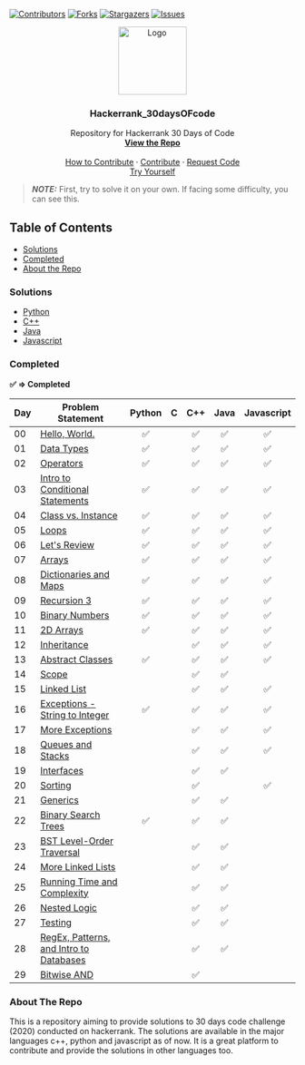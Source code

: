 [![Contributors][contributors-shield]][contributors-url]
[![Forks][forks-shield]][forks-url]
[![Stargazers][stars-shield]][stars-url]
[![Issues][issues-shield]][issues-url]

<p align="center">
  <a href=" https://www.hackerrank.com/domains/tutorials/30-days-of-code">
    <img src="https://alternative.me/media/256/hackerrank-icon-3ruwgb2qxxh1gxg6-c.png" alt="Logo" width="120" height="120">
  </a>

  <h3 align="center">Hackerrank_30daysOFcode</h3>

  <p align="center">
    Repository for Hackerrank 30 Days of Code
    <br />
    <a href="https://github.com/rahulsain3000/Hackerrank_30daysOFcode"><strong>View the Repo</strong></a>
    <br />
    <br />
    <a href="https://github.com/rahulsain3000/Hackerrank_30daysOFcode/blob/master/CONTRIBUTING.md">How to Contribute</a>
    ·
    <a href="https://github.com/rahulsain3000/Hackerrank_30daysOFcode/issues">Contribute</a>
    ·
    <a href="https://github.com/rahulsain3000/Hackerrank_30daysOFcode/issues">Request Code</a>
    <br/>
    <a href="https://www.hackerrank.com/domains/tutorials/30-days-of-code">Try Yourself</a>

  </p>
</p>

> **_NOTE:_** First, try to solve it on your own. If facing some difficulty, you can see this.

## Table of Contents

- [Solutions](#solutions)
- [Completed](#completed)
- [About the Repo](#about-the-repo)

### Solutions

- [Python](<https://github.com/rahulsain3000/Hackerrank_30daysOFcode/tree/master/30%20days%20of%20code(%20python)>)
- [C++](<https://github.com/rahulsain3000/Hackerrank_30daysOFcode/tree/master/30%20days%20of%20code(%20c%2B%2B)>)
- [Java](https://github.com/rahulsain3000/Hackerrank_30daysOFcode/tree/master/30%20days%20of%20code%20JAVA)
- [Javascript](https://github.com/rahulsain3000/Hackerrank_30daysOFcode/tree/master/Hackerrank_30daysOFcode_in_JavaScript)

### Completed

**:white_check_mark: ⇒ Completed**

| Day | Problem Statement                                                                                               | Python                              | C   | C++                                 | Java                                | Javascript                          |
| --- | --------------------------------------------------------------------------------------------------------------- | ----------------------------------- | --- | ----------------------------------- | ----------------------------------- | ----------------------------------- |
| 00  | [Hello, World.](https://www.hackerrank.com/challenges/30-hello-world/problem)                                   | <center>:white_check_mark:</center> |     | <center>:white_check_mark:</center> | <center>:white_check_mark:</center> | <center>:white_check_mark:</center> |
| 01  | [Data Types](https://www.hackerrank.com/challenges/30-data-types/problem)                                       | <center>:white_check_mark:</center> |     | <center>:white_check_mark:</center> | <center>:white_check_mark:</center> | <center>:white_check_mark:</center> |
| 02  | [Operators](https://www.hackerrank.com/challenges/30-operators/problem)                                         | <center>:white_check_mark:</center> |     | <center>:white_check_mark:</center> | <center>:white_check_mark:</center> | <center>:white_check_mark:</center> |
| 03  | [Intro to Conditional Statements]()                                                                             | <center>:white_check_mark:</center> |     | <center>:white_check_mark:</center> | <center>:white_check_mark:</center> | <center>:white_check_mark:</center> |
| 04  | [Class vs. Instance](https://www.hackerrank.com/challenges/30-class-vs-instance/problem)                        | <center>:white_check_mark:</center> |     | <center>:white_check_mark:</center> | <center>:white_check_mark:</center> | <center>:white_check_mark:</center> |
| 05  | [Loops](https://www.hackerrank.com/challenges/30-loops/problem)                                                 | <center>:white_check_mark:</center> |     | <center>:white_check_mark:</center> | <center>:white_check_mark:</center> | <center>:white_check_mark:</center> |
| 06  | [Let's Review](https://www.hackerrank.com/challenges/30-review-loop/problem)                                    | <center>:white_check_mark:</center> |     | <center>:white_check_mark:</center> | <center>:white_check_mark:</center> | <center>:white_check_mark:</center> |
| 07  | [Arrays](https://www.hackerrank.com/challenges/30-arrays/problem)                                               | <center>:white_check_mark:</center> |     | <center>:white_check_mark:</center> | <center>:white_check_mark:</center> | <center>:white_check_mark:</center> |
| 08  | [Dictionaries and Maps](https://www.hackerrank.com/challenges/30-dictionaries-and-maps/problem)                 | <center>:white_check_mark:</center> |     | <center>:white_check_mark:</center> | <center>:white_check_mark:</center> | <center>:white_check_mark:</center> |
| 09  | [Recursion 3](https://www.hackerrank.com/challenges/30-recursion/problem)                                       | <center>:white_check_mark:</center> |     | <center>:white_check_mark:</center> | <center>:white_check_mark:</center> | <center>:white_check_mark:</center> |
| 10  | [Binary Numbers](https://www.hackerrank.com/challenges/30-binary-numbers/problem)                               | <center>:white_check_mark:</center> |     | <center>:white_check_mark:</center> | <center>:white_check_mark:</center> | <center>:white_check_mark:</center> |
| 11  | [2D Arrays](https://www.hackerrank.com/challenges/30-2d-arrays/problem)                                         | <center>:white_check_mark:</center> |     | <center>:white_check_mark:</center> | <center>:white_check_mark:</center> | <center>:white_check_mark:</center> |
| 12  | [Inheritance](https://www.hackerrank.com/challenges/30-inheritance/problem)                                     |                                     |     | <center>:white_check_mark:</center> | <center>:white_check_mark:</center> | <center>:white_check_mark:</center> |
| 13  | [Abstract Classes](https://www.hackerrank.com/challenges/30-abstract-classes/problem)                           | <center>:white_check_mark:</center> |     | <center>:white_check_mark:</center> | <center>:white_check_mark:</center> | <center>:white_check_mark:</center> |
| 14  | [Scope](https://www.hackerrank.com/challenges/30-scope/problem)                                                 |                                     |     | <center>:white_check_mark:</center> | <center>:white_check_mark:</center> |                                     |
| 15  | [Linked List](https://www.hackerrank.com/challenges/30-linked-list/problem)                                     |                                     |     | <center>:white_check_mark:</center> | <center>:white_check_mark:</center> | <center>:white_check_mark:</center> |
| 16  | [Exceptions - String to Integer](https://www.hackerrank.com/challenges/30-exceptions-string-to-integer/problem) | <center>:white_check_mark:</center> |     | <center>:white_check_mark:</center> | <center>:white_check_mark:</center> | <center>:white_check_mark:</center> |
| 17  | [More Exceptions](https://www.hackerrank.com/challenges/30-more-exceptions/problem)                             |                                     |     | <center>:white_check_mark:</center> | <center>:white_check_mark:</center> | <center>:white_check_mark:</center> |
| 18  | [Queues and Stacks](https://www.hackerrank.com/challenges/30-queues-stacks/problem)                             |                                     |     |                                     <center>:white_check_mark:</center> | <center>:white_check_mark:</center> | <center>:white_check_mark:</center> |
| 19  | [Interfaces](https://www.hackerrank.com/challenges/30-interfaces/problem)                                       |                                     |     | <center>:white_check_mark:</center> | <center>:white_check_mark:</center> |                                     |
| 20  | [Sorting](https://www.hackerrank.com/challenges/30-sorting/problem)                                             |                                     |     | <center>:white_check_mark:</center> |                                     | <center>:white_check_mark:</center> |
| 21  | [Generics](https://www.hackerrank.com/challenges/30-generics/problem)                                           |                                     |     |                                     <center>:white_check_mark:</center> | <center>:white_check_mark:</center> |                                     |
| 22  | [Binary Search Trees](https://www.hackerrank.com/challenges/30-binary-search-trees/problem)                     | <center>:white_check_mark:</center> |     | <center>:white_check_mark:</center> | <center>:white_check_mark:</center> |                                     |
| 23  | [BST Level-Order Traversal](https://www.hackerrank.com/challenges/30-binary-trees/problem)                      |                                     |     |                                          <center>:white_check_mark:</center> | <center>:white_check_mark:</center> |                                     |
| 24  | [More Linked Lists](https://www.hackerrank.com/challenges/30-linked-list-deletion/problem)                      |                                     |     |                                     <center>:white_check_mark:</center> | <center>:white_check_mark:</center> |                                     |
| 25  | [Running Time and Complexity](https://www.hackerrank.com/challenges/30-running-time-and-complexity/problem)     |                                     |     |                                     <center>:white_check_mark:</center> | <center>:white_check_mark:</center> |                                     |
| 26  | [Nested Logic](https://www.hackerrank.com/challenges/30-nested-logic/problem)                                   |                                     |     |                                     <center>:white_check_mark:</center> | <center>:white_check_mark:</center> |                                     |
| 27  | [Testing](https://www.hackerrank.com/challenges/30-testing/problem)                                             |                                     |     |                                     <center>:white_check_mark:</center> | <center>:white_check_mark:</center> |                                     |
| 28  | [RegEx, Patterns, and Intro to Databases](https://www.hackerrank.com/challenges/30-regex-patterns/problem)      |                                     |     |                                     <center>:white_check_mark:</center> | <center>:white_check_mark:</center> |                                     |
| 29  | [Bitwise AND](https://www.hackerrank.com/challenges/30-bitwise-and/problem)                                     |                                     |     |                                     <center>:white_check_mark:</center> |                                     |                                     |

### About The Repo

This is a repository aiming to provide solutions to 30 days code challenge (2020) conducted on hackerrank. The solutions are available in the major languages c++, python and javascript as of now. It is a great platform to contribute and provide the solutions in other languages too.

[contributors-shield]: https://img.shields.io/github/contributors/rahulsain3000/Hackerrank_30daysOFcode?style=flat-square
[contributors-url]: https://github.com/rahulsain3000/Hackerrank_30daysOFcode/graphs/contributors
[forks-shield]: https://img.shields.io/github/forks/rahulsain3000/Hackerrank_30daysOFcode?style=flat-square
[forks-url]: https://github.com/rahulsain3000/Hackerrank_30daysOFcode/network/members
[stars-shield]: https://img.shields.io/github/stars/rahulsain3000/Hackerrank_30daysOFcode?color=red&style=flat-square
[stars-url]: https://github.com/rahulsain3000/Hackerrank_30daysOFcode/stargazers
[issues-shield]: https://img.shields.io/github/issues/rahulsain3000/Hackerrank_30daysOFcode?color=orange&style=flat-square
[issues-url]: https://github.com/rahulsain3000/Hackerrank_30daysOFcode/issues
